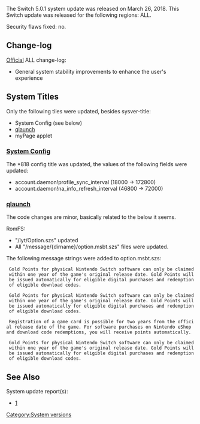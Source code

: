 The Switch 5.0.1 system update was released on March 26, 2018. This
Switch update was released for the following regions: ALL.

Security flaws fixed:
no.

## Change-log

[Official](http://en-americas-support.nintendo.com/app/answers/detail/a_id/22525/p/897)
ALL change-log:

  - General system stability improvements to enhance the user's
    experience

## System Titles

Only the following tiles were updated, besides sysver-title:

  - System Config (see below)
  - [qlaunch](Qlaunch.md "wikilink")
  - myPage applet

### [System Config](Settings%20services.md "wikilink")

The \*818 config title was updated, the values of the following fields
were updated:

  - account.daemon\!profile\_sync\_interval (18000 -\> 172800)
  - account.daemon\!na\_info\_refresh\_interval (46800 -\> 72000)

### [qlaunch](Qlaunch.md "wikilink")

The code changes are minor, basically related to the below it seems.

RomFS:

  - "/lyt/Option.szs" updated
  - All "/message/{dirname}/option.msbt.szs" files were updated.

The following message strings were added to
option.msbt.szs:

` Gold Points for physical Nintendo Switch software can only be claimed within one year of the game's original release date. Gold Points will be issued automatically for eligible digital purchases and redemption of eligible download codes.`  
` `  
` Gold Points for physical Nintendo Switch software can only be claimed within one year of the game's original release date. Gold Points will be issued automatically for eligible digital purchases and redemption of eligible download codes.`  
` `  
` Registration of a game card is possible for two years from the official release date of the game. For software purchases on Nintendo eShop and download code redemptions, you will receive points automatically.`  
` `  
` Gold Points for physical Nintendo Switch software can only be claimed within one year of the game's original release date. Gold Points will be issued automatically for eligible digital purchases and redemption of eligible download codes.`

## See Also

System update
    report(s):

  - [1](https://yls8.mtheall.com/ninupdates/reports.php?date=03-26-18_08-05-11&sys=hac)

[Category:System versions](Category:System_versions "wikilink")
